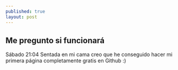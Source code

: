 ```yaml
---
published: true
layout: post
---
```

## Me pregunto si funcionará

Sábado
21:04
Sentada en mi cama creo que he conseguido hacer mi primera página completamente gratis en Github :)
